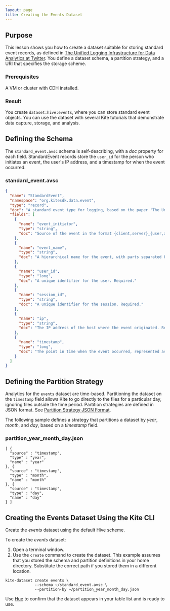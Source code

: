 ```yaml
---
layout: page
title: Creating the Events Dataset
---
```

## Purpose

This lesson shows you how to create a dataset suitable for storing standard event records, as defined in [The Unified Logging Infrastructure for Data Analytics at Twitter][paper]. You define a dataset schema, a partition strategy, and a URI that specifies the storage scheme.

[paper]:http://vldb.org/pvldb/vol5/p1771_georgelee_vldb2012.pdf

### Prerequisites

A VM or cluster with CDH installed.

### Result

You create `dataset:hive:events`, where you can store standard event objects. You can use the dataset with several Kite tutorials that demonstrate data capture, storage, and analysis.

## Defining the Schema

The `standard_event.avsc` schema is self-describing, with a _doc_ property for each field. StandardEvent records store the `user_id` for the person who initiates an event, the user's IP address, and a timestamp for when the event occurred.

### standard_event.avsc

```JSON
{
  "name": "StandardEvent",
  "namespace": "org.kitesdk.data.event",
  "type": "record",
  "doc": "A standard event type for logging, based on the paper 'The Unified Logging Infrastructure for Data Analytics at Twitter' by Lee et al, http://vldb.org/pvldb/vol5/p1771_georgelee_vldb2012.pdf",
  "fields": [
    {
      "name": "event_initiator",
      "type": "string",
      "doc": "Source of the event in the format {client,server}_{user,app}; for example, 'client_user'. Required."
    },
    {
      "name": "event_name",
      "type": "string",
      "doc": "A hierarchical name for the event, with parts separated by ':'. Required."
    },
    {
      "name": "user_id",
      "type": "long",
      "doc": "A unique identifier for the user. Required."
    },
    {
      "name": "session_id",
      "type": "string",
      "doc": "A unique identifier for the session. Required."
    },
    {
      "name": "ip",
      "type": "string",
      "doc": "The IP address of the host where the event originated. Required."
    },
    {
      "name": "timestamp",
      "type": "long",
      "doc": "The point in time when the event occurred, represented as the number of milliseconds since January 1, 1970, 00:00:00 GMT. Required."
    }
  ]
}
```

## Defining the Partition Strategy

Analytics for the `events` dataset are time-based. Partitioning the dataset on the `timestamp` field allows Kite to go directly to the files for a particular day, ignoring files outside the time period. Partition strategies are defined in JSON format. See [Partition Strategy JSON Format][partition-strategies].

The following sample defines a strategy that partitions a dataset by _year_, _month_, and _day_, based on a _timestamp_ field.

### partition_year_month_day.json

```
[ {
  "source" : "timestamp",
  "type" : "year",
  "name" : "year"
}, {
  "source" : "timestamp",
  "type" : "month",
  "name" : "month"
}, {
  "source" : "timestamp",
  "type" : "day",
  "name" : "day"
} ]
```

[partition-strategies]:{{site.baseurl}}/Partition-Strategy-Format.html

## Creating the Events Dataset Using the Kite CLI

Create the _events_ dataset using the default Hive scheme.

To create the _events_ dataset:

1. Open a terminal window.
1. Use the `create` command to create the dataset. This example assumes that you stored the schema and partition definitions in your home directory. Substitute the correct path if you stored them in a different location.

```
kite-dataset create events \
             --schema ~/standard_event.avsc \
             --partition-by ~/partition_year_month_day.json
```

Use [Hue][hue] to confirm that the dataset appears in your table list and is ready to use.

[hue]:http://quickstart.cloudera:8888/beeswax/execute#query
